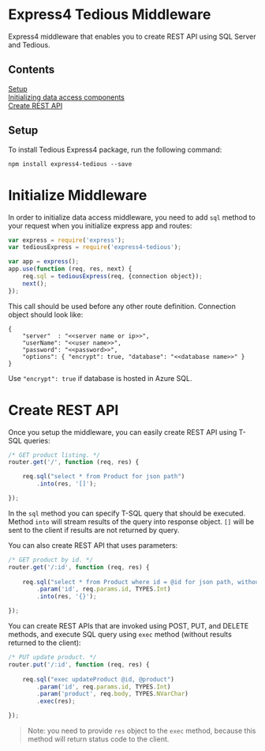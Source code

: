 # Express4 Tedious Middleware 

Express4 middleware that enables you to create REST API using SQL Server and Tedious.

## Contents

[Setup](#setup)<br/>
[Initializing data access components](#init)<br/>
[Create REST API](#rest-api)<br/>

<a name="setup"></a>

## Setup

To install Tedious Express4 package, run the following command: 
```
npm install express4-tedious --save 
```

<a name="init"></a>

# Initialize Middleware

In order to initialize data access middleware, you need to add `sql` method to your
request when you initialize express app and routes:

```javascript
var express = require('express');
var tediousExpress = require('express4-tedious');

var app = express();
app.use(function (req, res, next) {
    req.sql = tediousExpress(req, {connection object});
    next();
});
```
This call should be used before any other route definition. Connection object
should look like: 
```
{
	"server"  : "<<server name or ip>>",
	"userName": "<<user name>>",
	"password": "<<password>>",
	"options": { "encrypt": true, "database": "<<database name>>" }
}
```
Use `"encrypt": true` if database is hosted in Azure SQL.

<a name="rest-api"></a>

# Create REST API

Once you setup the middleware, you can easily create REST API using T-SQL queries:

```javascript
/* GET product listing. */
router.get('/', function (req, res) {

    req.sql("select * from Product for json path")
        .into(res, '[]');

});
```
In the `sql` method you can specify T-SQL query that should be executed. Method
`into` will stream results of the query into response object. `[]` will be sent to
the client if results are not returned by query.

You can also create REST API that uses parameters:

```javascript
/* GET product by id. */
router.get('/:id', function (req, res) {
    
    req.sql("select * from Product where id = @id for json path, without_array_wrapper")
        .param('id', req.params.id, TYPES.Int)
        .into(res, '{}');

});
```

You can create REST APIs that are invoked using POST, PUT, and DELETE methods, and execute
SQL query using `exec` method (without results returned to the client):

```javascript
/* PUT update product. */
router.put('/:id', function (req, res) {
    
    req.sql("exec updateProduct @id, @product")
        .param('id', req.params.id, TYPES.Int)
        .param('product', req.body, TYPES.NVarChar)
        .exec(res);

});
```

> Note: you need to provide `res` object to the `exec` method, because this method
> will return status code to the client.